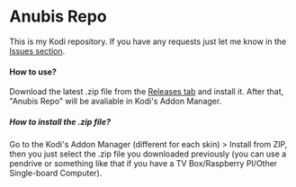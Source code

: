 # Anubis Repo
This is my Kodi repository. If you have any requests just let me know in the [Issues section](https://github.com/FFY00/repository.anubis/issues).

#### How to use?
Download the latest .zip file from the [Releases tab](https://github.com/FFY00/repository.anubis/releases) and install it. After that, "Anubis Repo" will be avaliable in Kodi's Addon Manager.

##### How to install the .zip file?
Go to the Kodi's Addon Manager (different for each skin) > Install from ZIP, then you just select the .zip file you downloaded previously (you can use a pendrive or something like that if you have a TV Box/Raspberry PI/Other Single-board Computer).
